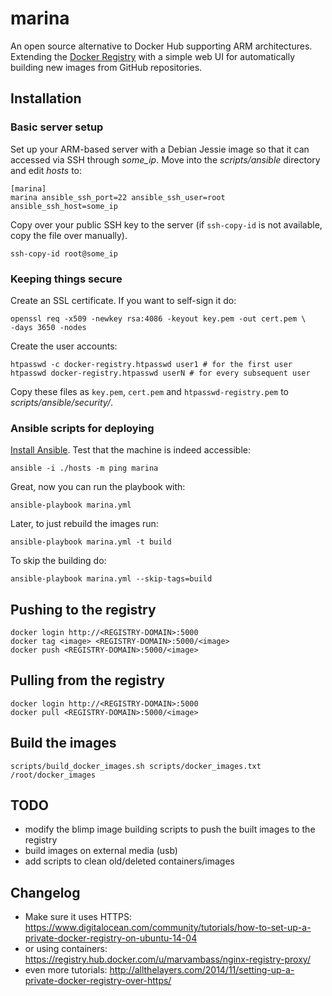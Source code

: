 # marina

An open source alternative to Docker Hub supporting ARM architectures. Extending
the [Docker Registry](https://github.com/docker/docker-registry) with a simple
web UI for automatically building new images from GitHub repositories.

## Installation

### Basic server setup

Set up your ARM-based server with a Debian Jessie image so that it can accessed
via SSH through *some_ip*. Move into the *scripts/ansible* directory and edit
*hosts* to:

    [marina]
    marina ansible_ssh_port=22 ansible_ssh_user=root ansible_ssh_host=some_ip

Copy over your public SSH key to the server (if `ssh-copy-id` is not available,
  copy the file over manually).

    ssh-copy-id root@some_ip

### Keeping things secure

Create an SSL certificate. If you want to self-sign it do:

    openssl req -x509 -newkey rsa:4086 -keyout key.pem -out cert.pem \
    -days 3650 -nodes

Create the user accounts:

    htpasswd -c docker-registry.htpasswd user1 # for the first user
    htpasswd docker-registry.htpasswd userN # for every subsequent user

Copy these files as `key.pem`, `cert.pem` and `htpasswd-registry.pem` to
*scripts/ansible/security/*.

### Ansible scripts for deploying

[Install Ansible](http://docs.ansible.com/intro_installation.html). Test that
the machine is indeed accessible:

    ansible -i ./hosts -m ping marina

Great, now you can run the playbook with:

    ansible-playbook marina.yml

Later, to just rebuild the images run:

    ansible-playbook marina.yml -t build

To skip the building do:

    ansible-playbook marina.yml --skip-tags=build

## Pushing to the registry

    docker login http://<REGISTRY-DOMAIN>:5000
    docker tag <image> <REGISTRY-DOMAIN>:5000/<image>
    docker push <REGISTRY-DOMAIN>:5000/<image>

## Pulling from the registry

    docker login http://<REGISTRY-DOMAIN>:5000
    docker pull <REGISTRY-DOMAIN>:5000/<image>

## Build the images

    scripts/build_docker_images.sh scripts/docker_images.txt /root/docker_images

## TODO

- modify the blimp image building scripts to push the built images
  to the registry
- build images on external media (usb)
- add scripts to clean old/deleted containers/images

## Changelog

- Make sure it uses HTTPS:
  https://www.digitalocean.com/community/tutorials/how-to-set-up-a-private-docker-registry-on-ubuntu-14-04
- or using containers:
  https://registry.hub.docker.com/u/marvambass/nginx-registry-proxy/
- even more tutorials:
  http://allthelayers.com/2014/11/setting-up-a-private-docker-registry-over-https/
